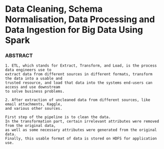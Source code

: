 # Data Cleaning, Schema Normalisation, Data Processing and Data Ingestion for Big Data Using Spark

### ABSTRACT

    1. ETL, which stands for Extract, Transform, and Load, is the process data engineers use to
    extract data from different sources in different formats, transform the data into a usable and
    trusted resource, and load that data into the systems end-users can access and use downstream
    to solve business problems. 
    
    2. After extraction of uncleaned data from different sources, like email attachments, Kaggle, 
    and various other sources. 
    
    First step of the pipeline is to clean the data. 
    In the transformation part, certain irrelevant attributes were removed from the original data, 
    as well as some necessary attributes were generated from the original data. 
    Finally, this usable format of data is stored on HDFS for application use.
